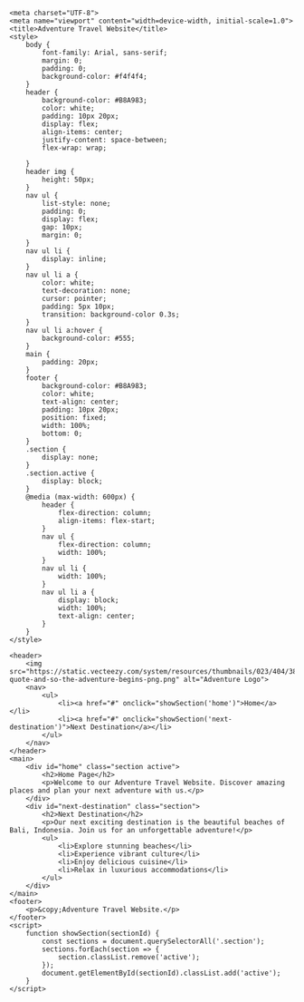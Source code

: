 <html>
<html lang="en">
<head>

 <!-- Google Tag Manager -->
<script>(function(w,d,s,l,i){w[l]=w[l]||[];w[l].push({'gtm.start':
new Date().getTime(),event:'gtm.js'});var f=d.getElementsByTagName(s)[0],
j=d.createElement(s),dl=l!='dataLayer'?'&l='+l:'';j.async=true;j.src=
'https://www.googletagmanager.com/gtm.js?id='+i+dl;f.parentNode.insertBefore(j,f);
})(window,document,'script','dataLayer','GTM-MST4ZVS5');</script>
<!-- End Google Tag Manager -->

    <meta charset="UTF-8">
    <meta name="viewport" content="width=device-width, initial-scale=1.0">
    <title>Adventure Travel Website</title>
    <style>
        body {
            font-family: Arial, sans-serif;
            margin: 0;
            padding: 0;
            background-color: #f4f4f4;
        }
        header {
            background-color: #B8A983;
            color: white;
            padding: 10px 20px;
            display: flex;
            align-items: center;
            justify-content: space-between;
            flex-wrap: wrap;
            
        }
        header img {
            height: 50px;
        }
        nav ul {
            list-style: none;
            padding: 0;
            display: flex;
            gap: 10px;
            margin: 0;
        }
        nav ul li {
            display: inline;
        }
        nav ul li a {
            color: white;
            text-decoration: none;
            cursor: pointer;
            padding: 5px 10px;
            transition: background-color 0.3s;
        }
        nav ul li a:hover {
            background-color: #555;
        }
        main {
            padding: 20px;
        }
        footer {
            background-color: #B8A983;
            color: white;
            text-align: center;
            padding: 10px 20px;
            position: fixed;
            width: 100%;
            bottom: 0;
        }
        .section {
            display: none;
        }
        .section.active {
            display: block;
        }
        @media (max-width: 600px) {
            header {
                flex-direction: column;
                align-items: flex-start;
            }
            nav ul {
                flex-direction: column;
                width: 100%;
            }
            nav ul li {
                width: 100%;
            }
            nav ul li a {
                display: block;
                width: 100%;
                text-align: center;
            }
        }
    </style>
</head>
<body>

 <!-- Google Tag Manager (noscript) -->
<noscript><iframe src="https://www.googletagmanager.com/ns.html?id=GTM-MST4ZVS5"
height="0" width="0" style="display:none;visibility:hidden"></iframe></noscript>
<!-- End Google Tag Manager (noscript) -->

    <header>
        <img src="https://static.vecteezy.com/system/resources/thumbnails/023/404/384/small/adventure-quote-and-so-the-adventure-begins-png.png" alt="Adventure Logo">
        <nav>
            <ul>
                <li><a href="#" onclick="showSection('home')">Home</a></li>
                <li><a href="#" onclick="showSection('next-destination')">Next Destination</a></li>
            </ul>
        </nav>
    </header>
    <main>
        <div id="home" class="section active">
            <h2>Home Page</h2>
            <p>Welcome to our Adventure Travel Website. Discover amazing places and plan your next adventure with us.</p>
        </div>
        <div id="next-destination" class="section">
            <h2>Next Destination</h2>
            <p>Our next exciting destination is the beautiful beaches of Bali, Indonesia. Join us for an unforgettable adventure!</p>
            <ul>
                <li>Explore stunning beaches</li>
                <li>Experience vibrant culture</li>
                <li>Enjoy delicious cuisine</li>
                <li>Relax in luxurious accommodations</li>
            </ul>
        </div>
    </main>
    <footer>
        <p>&copy;Adventure Travel Website.</p>
    </footer>
    <script>
        function showSection(sectionId) {
            const sections = document.querySelectorAll('.section');
            sections.forEach(section => {
                section.classList.remove('active');
            });
            document.getElementById(sectionId).classList.add('active');
        }
    </script>
</body>
</html>
